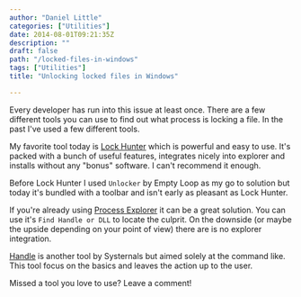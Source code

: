 ```yaml
---
author: "Daniel Little"
categories: ["Utilities"]
date: 2014-08-01T09:21:35Z
description: ""
draft: false
path: "/locked-files-in-windows"
tags: ["Utilities"]
title: "Unlocking locked files in Windows"

---
```


Every developer has run into this issue at least once.  There are a few different tools you can use to find out what process is locking a file. In the past I've used a few different tools.

My favorite tool today is [Lock Hunter](http://lockhunter.com) which is powerful and easy to use. It's packed with a bunch of useful features, integrates nicely into explorer and installs without any "bonus" software. I can't recommend it enough. 

Before Lock Hunter I used `Unlocker` by Empty Loop as my go to solution but today it's bundled with a toolbar and isn't early as pleasant as Lock Hunter.

If you're already using [Process Explorer](http://technet.microsoft.com/en-au/sysinternals/bb896653.aspx) it can be a great solution. You can use it's `Find Handle or DLL` to locate the culprit. On the downside (or maybe the upside depending on your point of view) there are is no explorer integration.

[Handle](http://technet.microsoft.com/en-us/sysinternals/bb896655.aspx) is another tool by Systernals but aimed solely at the command like. This tool focus on the basics and leaves the action up to the user.

Missed a tool you love to use? Leave a comment!